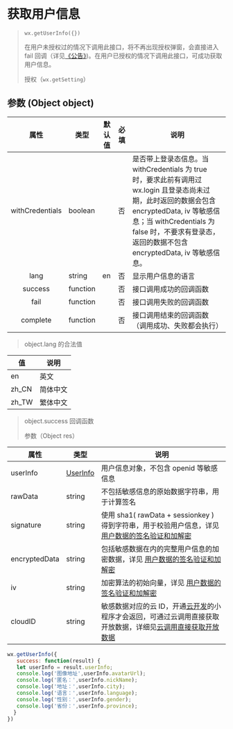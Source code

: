 # 获取用户信息

> `wx.getUserInfo({})`
>
> 在用户未授权过的情况下调用此接口，将不再出现授权弹窗，会直接进入 fail 回调（详见[《公告》](https://developers.weixin.qq.com/community/develop/doc/0000a26e1aca6012e896a517556c01))。在用户已授权的情况下调用此接口，可成功获取用户信息。
>
> 授权（`wx.getSetting`）

## 参数  (Object object)

|      属性       | 类型     | 默认值 | 必填 | 说明                                                         |
| :-------------: | -------- | ------ | ---- | ------------------------------------------------------------ |
| withCredentials | boolean  |        | 否   | 是否带上登录态信息。当 withCredentials 为 true 时，要求此前有调用过 wx.login 且登录态尚未过期，此时返回的数据会包含 encryptedData, iv 等敏感信息；当 withCredentials 为 false 时，不要求有登录态，返回的数据不包含 encryptedData, iv 等敏感信息。 |
|      lang       | string   | en     | 否   | 显示用户信息的语言                                           |
|     success     | function |        | 否   | 接口调用成功的回调函数                                       |
|      fail       | function |        | 否   | 接口调用失败的回调函数                                       |
|    complete     | function |        | 否   | 接口调用结束的回调函数（调用成功、失败都会执行）             |

> object.lang 的合法值

| 值    | 说明     |
| ----- | -------- |
| en    | 英文     |
| zh_CN | 简体中文 |
| zh_TW | 繁体中文 |

> object.success 回调函数
>
> 参数（Object res）

| 属性          | 类型                                                         | 说明                                                         |
| ------------- | ------------------------------------------------------------ | ------------------------------------------------------------ |
| userInfo      | [UserInfo](https://developers.weixin.qq.com/miniprogram/dev/api/open-api/user-info/UserInfo.html) | 用户信息对象，不包含 openid 等敏感信息                       |
| rawData       | string                                                       | 不包括敏感信息的原始数据字符串，用于计算签名                 |
| signature     | string                                                       | 使用 sha1( rawData + sessionkey ) 得到字符串，用于校验用户信息，详见 [用户数据的签名验证和加解密](https://developers.weixin.qq.com/miniprogram/dev/framework/open-ability/signature.html) |
| encryptedData | string                                                       | 包括敏感数据在内的完整用户信息的加密数据，详见 [用户数据的签名验证和加解密](https://developers.weixin.qq.com/miniprogram/dev/framework/open-ability/signature.html#加密数据解密算法) |
| iv            | string                                                       | 加密算法的初始向量，详见 [用户数据的签名验证和加解密](https://developers.weixin.qq.com/miniprogram/dev/framework/open-ability/signature.html#加密数据解密算法) |
| cloudID       | string                                                       | 敏感数据对应的云 ID，开通[云开发](https://developers.weixin.qq.com/miniprogram/dev/wxcloud/basis/getting-started.html)的小程序才会返回，可通过云调用直接获取开放数据，详细见[云调用直接获取开放数据](https://developers.weixin.qq.com/miniprogram/dev/framework/open-ability/signature.html#method-cloud) |



```javascript
wx.getUserInfo({
   success: function(result) {
   let userInfo = result.userInfo;
   console.log('图像地址',userInfo.avatarUrl);
   console.log('匿名：',userInfo.nickName);
   console.log('地址：',userInfo.city);
   console.log('语言：',userInfo.language);
   console.log('性别：',userInfo.gender);
   console.log('省份：',userInfo.province);
  }
})
```


